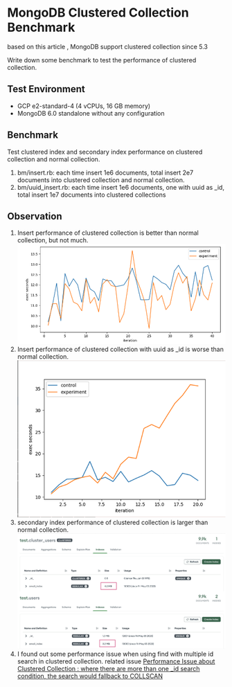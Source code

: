 # MongoDB Clustered Collection Benchmark
based on this article [](https://medium.com/@hnasr/mongodb-internal-architecture-9a32f1403d6f), MongoDB support 
clustered collection since 5.3 

Write down some benchmark to test the performance of clustered collection.

## Test Environment
- GCP e2-standard-4 (4 vCPUs, 16 GB memory)
- MongoDB 6.0 standalone without any configuration

## Benchmark
Test clustered index and secondary index performance on clustered collection and normal collection.
1. bm/insert.rb: each time insert 1e6 documents, total insert 2e7 documents into clustered collection and normal collection.
2. bm/uuid_insert.rb: each time insert 1e6 documents, one with uuid as _id, total insert 1e7 documents into clustered 
   collections

## Observation
1. Insert performance of clustered collection is better than normal collection, but not much.
![](./result/insert.png)
2. Insert performance of clustered collection with uuid as _id is worse than normal collection.
![](./result/uuid.png)
3. secondary index performance of clustered collection is larger than normal collection.
![](./result/sec.png)
4. I found out some performance issue when using find with multiple id search in clustered collection. related issue [Performance Issue about Clustered Collection : where there are more than one _id search condition, the search would fallback to COLLSCAN](https://jira.mongodb.org/browse/SERVER-76905)

